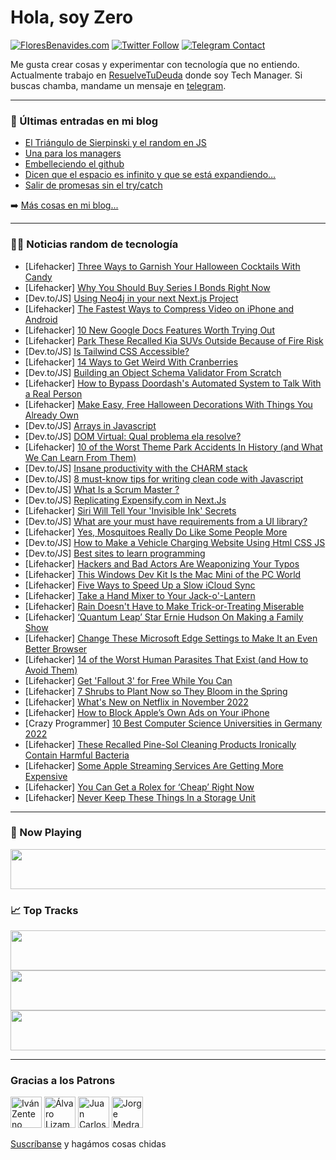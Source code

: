 # Hola, soy Zero

[![FloresBenavides.com](https://img.shields.io/website?down_message=oops&label=MiBlog&style=for-the-badge&up_message=online&url=https%3A%2F%2Ffloresbenavides.com)](https://floresbenavides.com) [![Twitter Follow](https://img.shields.io/twitter/follow/ZeroDragon?color=%231DA1F2&label=Follow&logo=twitter&logoColor=ffffff&style=for-the-badge)](https://twitter.com/zerodragon) [![Telegram Contact](https://img.shields.io/badge/escr%C3%ADbeme-ZeroDragon-%2326A5E4?style=for-the-badge&logo=telegram)](https://t.me/zerodragon)

Me gusta crear cosas y experimentar con tecnología que no entiendo.
Actualmente trabajo en [ResuelveTuDeuda](http://github.com/resuelve) donde soy Tech Manager.
Si buscas chamba, mandame un mensaje en [telegram](https://t.me/zerodragon).

---

### 📕 Últimas entradas en mi blog
<!-- BLOG-POST-LIST:START -->
- [El Triángulo de Sierpinski y el random en JS](https://floresbenavides.com/el-triangulo-de-sierpinski-y-el-random-en-js/)
- [Una para los managers](https://floresbenavides.com/una-para-los-managers/)
- [Embelleciendo el github](https://floresbenavides.com/embelleciendo-el-github/)
- [Dicen que el espacio es infinito y que se está expandiendo…](https://floresbenavides.com/dicen-que-el-espacio-es-infinito-y-que-se-esta-expandiendo/)
- [Salir de promesas sin el try/catch](https://floresbenavides.com/salir-de-promesas-sin-el-try-catch/)
<!-- BLOG-POST-LIST:END -->

➡️ [Más cosas en mi blog...](https://floresbenavides.com)

---

### 👨‍💻 Noticias random de tecnología
<!-- TECH-POSTS:START -->
- [Lifehacker] [Three Ways to Garnish Your Halloween Cocktails With Candy](https://lifehacker.com/three-ways-to-garnish-your-halloween-cocktails-with-can-1849709770)
- [Lifehacker] [Why You Should Buy Series I Bonds Right Now](https://lifehacker.com/why-you-should-buy-series-i-bonds-right-now-1849708604)
- [Dev.to/JS] [Using Neo4j in your next Next.js Project](https://dev.to/adamcowley/using-neo4j-in-your-next-nextjs-project-77)
- [Lifehacker] [The Fastest Ways to Compress Video on iPhone and Android](https://lifehacker.com/the-fastest-ways-to-compress-video-on-iphone-and-androi-1849523806)
- [Lifehacker] [10 New Google Docs Features Worth Trying Out](https://lifehacker.com/10-new-google-docs-features-worth-trying-out-1849708472)
- [Lifehacker] [Park These Recalled Kia SUVs Outside Because of Fire Risk](https://lifehacker.com/park-these-recalled-kia-suvs-outside-because-of-fire-ri-1849706684)
- [Dev.to/JS] [Is Tailwind CSS Accessible?](https://dev.to/devsatasurion/is-tailwind-css-accessible-52dc)
- [Lifehacker] [14 Ways to Get Weird With Cranberries](https://lifehacker.com/14-ways-to-get-weird-with-cranberries-1849706421)
- [Dev.to/JS] [Building an Object Schema Validator From Scratch](https://dev.to/kalashin1/building-a-object-schema-validator-from-scratch-1n0k)
- [Lifehacker] [How to Bypass Doordash&#39;s Automated System to Talk With a Real Person](https://lifehacker.com/how-to-bypass-doordashs-automated-system-to-talk-with-a-1849707119)
- [Lifehacker] [Make Easy, Free Halloween Decorations With Things You Already Own](https://lifehacker.com/make-easy-free-halloween-decorations-with-things-you-a-1849706591)
- [Dev.to/JS] [Arrays in Javascript](https://dev.to/sinhasagar01/arrays-in-javascript-26fh)
- [Dev.to/JS] [DOM Virtual: Qual problema ela resolve?](https://dev.to/marciofrayze/dom-virtual-qual-problema-ela-resolve-1b79)
- [Lifehacker] [10 of the Worst Theme Park Accidents In History &lpar;and What We Can Learn From Them&rpar;](https://lifehacker.com/10-of-the-worst-theme-park-accidents-in-history-and-wh-1849708098)
- [Dev.to/JS] [Insane productivity with the CHARM stack](https://dev.to/meteorjs/insane-productivity-with-the-charm-stack-2jp8)
- [Dev.to/JS] [8 must-know tips for writing clean code with Javascript](https://dev.to/alexomeyer/8-must-know-tips-for-writing-clean-code-with-javascript-i4)
- [Dev.to/JS] [What Is a Scrum Master ?](https://dev.to/postwell45/what-is-a-scrum-master--2h6m)
- [Dev.to/JS] [Replicating Expensify.com in Next.Js](https://dev.to/kafui4k/replicating-expensifycom-in-nextjs-5eab)
- [Lifehacker] [Siri Will Tell Your &#39;Invisible Ink&#39; Secrets](https://lifehacker.com/siri-will-tell-your-invisible-ink-secrets-1849705743)
- [Dev.to/JS] [What are your must have requirements from a UI library?](https://dev.to/ipreda/what-are-your-must-have-requirements-from-a-ui-library-2d00)
- [Lifehacker] [Yes, Mosquitoes Really Do Like Some People More](https://lifehacker.com/yes-mosquitoes-really-do-like-some-people-more-1849706546)
- [Dev.to/JS] [How to Make a Vehicle Charging Website Using Html CSS JS](https://dev.to/codewithsadee/how-to-make-a-vehicle-charging-website-using-html-css-js-c0j)
- [Dev.to/JS] [Best sites to learn programming](https://dev.to/albericojr/best-sites-to-learn-programming-4igl)
- [Lifehacker] [Hackers and Bad Actors Are Weaponizing Your Typos](https://lifehacker.com/hackers-and-bad-actors-are-weaponizing-your-typos-1849706716)
- [Lifehacker] [This Windows Dev Kit Is the Mac Mini of the PC World](https://lifehacker.com/this-windows-dev-kit-is-the-mac-mini-of-the-pc-world-1849704668)
- [Lifehacker] [Five Ways to Speed Up a Slow iCloud Sync](https://lifehacker.com/five-ways-to-speed-up-a-slow-icloud-sync-1849706082)
- [Lifehacker] [Take a Hand Mixer to Your Jack-o&#39;-Lantern](https://lifehacker.com/take-a-hand-mixer-to-your-jack-o-lantern-1849706085)
- [Lifehacker] [Rain Doesn&#39;t Have to Make Trick-or-Treating Miserable](https://lifehacker.com/rain-doesnt-have-to-make-trick-or-treating-miserable-1849705299)
- [Lifehacker] [‘Quantum Leap’ Star Ernie Hudson On Making a Family Show](https://lifehacker.com/quantum-leap-star-ernie-hudson-on-making-a-family-sho-1849705983)
- [Lifehacker] [Change These Microsoft Edge Settings to Make It an Even Better Browser](https://lifehacker.com/change-these-microsoft-edge-settings-to-make-it-an-even-1849705168)
- [Lifehacker] [14 of the Worst Human Parasites That Exist &lpar;and How to Avoid Them&rpar;](https://lifehacker.com/14-of-the-worst-human-parasites-that-exist-and-how-to-1849700930)
- [Lifehacker] [Get &#39;Fallout 3&#39; for Free While You Can](https://lifehacker.com/get-fallout-3-for-free-while-you-can-1849705583)
- [Lifehacker] [7 Shrubs to Plant Now so They Bloom in the Spring](https://lifehacker.com/7-shrubs-to-plant-now-so-they-bloom-in-the-spring-1849703342)
- [Lifehacker] [What&#39;s New on Netflix in November 2022](https://lifehacker.com/whats-new-on-netflix-in-november-2022-1849705372)
- [Lifehacker] [How to Block Apple’s Own Ads on Your iPhone](https://lifehacker.com/how-to-block-apple-s-own-ads-on-your-iphone-1849703889)
- [Crazy Programmer] [10 Best Computer Science Universities in Germany 2022](https://www.thecrazyprogrammer.com/2022/10/computer-science-universities-in-germany.html)
- [Lifehacker] [These Recalled Pine-Sol Cleaning Products Ironically Contain Harmful Bacteria](https://lifehacker.com/these-recalled-pine-sol-disinfectants-ironically-contai-1849703832)
- [Lifehacker] [Some Apple Streaming Services Are Getting More Expensive](https://lifehacker.com/some-apple-streaming-services-are-getting-more-expensiv-1849702206)
- [Lifehacker] [You Can Get a Rolex for ‘Cheap’ Right Now](https://lifehacker.com/you-can-get-a-rolex-for-cheap-right-now-1849701945)
- [Lifehacker] [Never Keep These Things In a Storage Unit](https://lifehacker.com/never-keep-these-things-in-a-storage-unit-1849702689)<!-- TECH-POSTS:END -->

---

### 🎵 Now Playing
<a href="https://spotify-now-playing-dun.vercel.app/now-playing?open"><img src="https://spotify-now-playing-dun.vercel.app/now-playing" width="540" height="64"></a>

### 📈 Top Tracks
<a href="https://spotify-now-playing-dun.vercel.app/top-tracks?i=1&open"><img src="https://spotify-now-playing-dun.vercel.app/top-tracks?i=1" width="540" height="64"></a>
<a href="https://spotify-now-playing-dun.vercel.app/top-tracks?i=2&open"><img src="https://spotify-now-playing-dun.vercel.app/top-tracks?i=2" width="540" height="64"></a>
<a href="https://spotify-now-playing-dun.vercel.app/top-tracks?i=3&open"><img src="https://spotify-now-playing-dun.vercel.app/top-tracks?i=3" width="540" height="64"></a>

---

### Gracias a los Patrons
[<img src="https://avatars.githubusercontent.com/u/243380?v=4" alt="Iván Zenteno" width="50px">](https://github.com/k001) [<img src="https://avatars.githubusercontent.com/u/19955639?v=4" alt="Álvaro Lizama" width="50px">](https://github.com/alvarolizama) [<img src="https://avatars.githubusercontent.com/u/2718753?v=4" alt="Juan Carlos Ruiz" width="50px">](https://github.com/JuanCrg90) [<img src="https://avatars.githubusercontent.com/u/37025?v=4" alt="Jorge Medrano" width="50px">](https://github.com/h1pp1e) 

[Suscríbanse](https://www.patreon.com/zerodragon) y hagámos cosas chidas
